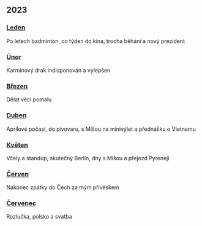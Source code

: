 ## 2023

### [Leden](2023_january.md)

Po letech badminton, co týden do kina, trocha běhání a nový prezident

### [Únor](2023_february.md)

Karmínový drak indisponován a vylepšen

### [Březen](2023_march.md)

Dělat věci pomalu

### [Duben](2023_april.md)

Aprílové počasí, do pivovaru, s Míšou na minivýlet a přednášku o Vietnamu

### [Květen](2023_may.md)

Včely a standup, skutečný Berlín, dny s Míšou a přejezd Pyrenejí

### [Červen](2023_june.md)

Nakonec zpátky do Čech za mým přívěskem

### [Červenec](2023_july.md)

Rozlučka, polsko a svatba

<!--

### [Srpen](2023_august.md)


### [Září](2023_september.md)


### [Říjen](2023_october.md)


### [Listopad](2023_november.md)


### [Prosinec](2023_december.md)

-->